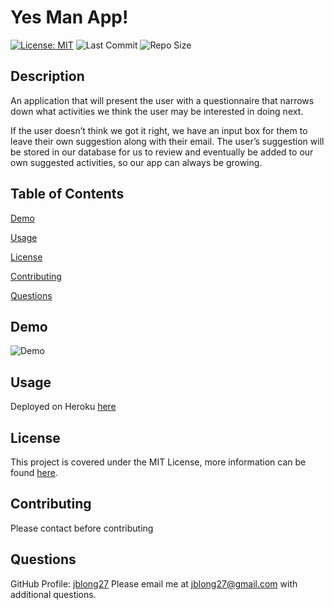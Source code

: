 
# Yes Man App!
  [![License: MIT](https://img.shields.io/badge/License-MIT-yellow.svg)](https://opensource.org/licenses/MIT) ![Last Commit](https://img.shields.io/github/last-commit/jblong27/yes-man-app) ![Repo Size](https://img.shields.io/github/repo-size/jblong27/yes-man-app)

## Description
An application that will present the user with a questionnaire that narrows down what activities we think the user may be interested in doing next.

If the user doesn’t think we got it right, we have an input box for them to leave their own suggestion along with their email. The user’s suggestion will be stored in our database for us to review and eventually be added to our own suggested activities, so our app can always be growing.

  
## Table of Contents
[Demo](#Demo)

[Usage](#Usage)

[License](#License)

[Contributing](#Contributing)

[Questions](#Questions)
  
## Demo
![Demo](demo/demo.gif)
  
## Usage
Deployed on Heroku [here](https://yes-man-app.herokuapp.com/)
  
## License
This project is covered under the MIT License, more information can be found [here](https://opensource.org/licenses/MIT).

## Contributing
Please contact before contributing
 
## Questions 
GitHub Profile: [jblong27](http://github.com/jblong27)
Please email me at jblong27@gmail.com with additional questions.
